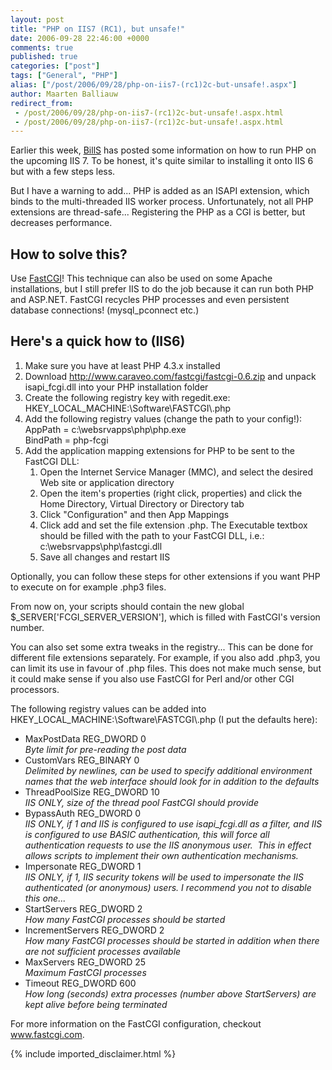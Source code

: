 ```yaml
---
layout: post
title: "PHP on IIS7 (RC1), but unsafe!"
date: 2006-09-28 22:46:00 +0000
comments: true
published: true
categories: ["post"]
tags: ["General", "PHP"]
alias: ["/post/2006/09/28/php-on-iis7-(rc1)2c-but-unsafe!.aspx"]
author: Maarten Balliauw
redirect_from:
 - /post/2006/09/28/php-on-iis7-(rc1)2c-but-unsafe!.aspx.html
 - /post/2006/09/28/php-on-iis7-(rc1)2c-but-unsafe!.aspx.html
---
```

<p>Earlier this week, <a href="http://blogs.iis.net/bills/archive/2006/09/19/How-to-install-PHP-on-IIS7-_2800_RC1_2900_.aspx" mce_href="http://blogs.iis.net/bills/archive/2006/09/19/How-to-install-PHP-on-IIS7-_2800_RC1_2900_.aspx">BillS</a> has posted some information on how to run PHP on the upcoming IIS 7. To be honest, it's quite similar to installing it onto IIS 6 but with a few steps less.  </p><p>But I have a warning to add... PHP is added as an ISAPI extension, which binds to the multi-threaded IIS worker process. Unfortunately, not all PHP extensions are thread-safe... Registering the PHP as a CGI is better, but decreases performance. </p><h2>How to solve this?</h2> <p>Use <a href="http://www.fastcgi.com" mce_href="http://www.fastcgi.com">FastCGI</a>! This technique can also be used on some Apache installations, but I still prefer IIS to do the job because it can run both PHP and ASP.NET. FastCGI recycles PHP processes and even persistent database connections! (mysql_pconnect etc.) </p><h2>Here's a quick how to (IIS6)</h2> <ol> <li>Make sure you have at least PHP 4.3.x installed  </li><li>Download <a href="http://www.caraveo.com/fastcgi/fastcgi-0.6.zip" mce_href="http://www.caraveo.com/fastcgi/fastcgi-0.6.zip">http://www.caraveo.com/fastcgi/fastcgi-0.6.zip</a> and unpack isapi_fcgi.dll into your PHP installation folder  </li><li>Create the following registry key with regedit.exe:<br>HKEY_LOCAL_MACHINE:\Software\FASTCGI\.php  </li><li>Add the following registry values (change the path to your config!):<br>AppPath = c:\websrvapps\php\php.exe<br>BindPath = php-fcgi  </li><li>Add the application mapping extensions for PHP to be sent to the FastCGI DLL: <ol> <li>Open the Internet Service Manager (MMC), and select the desired Web site or application directory  </li><li>Open the item's properties (right click, properties) and click the Home Directory, Virtual Directory or Directory tab  </li><li>Click "Configuration" and then App Mappings  </li><li>Click add and set the file extension .php. The Executable textbox should be filled with the path to your FastCGI DLL, i.e.: c:\websrvapps\php\fastcgi.dll  </li><li>Save all changes and restart IIS</li></ol></li></ol> <p>Optionally, you can follow these steps for other extensions if you want PHP to execute on for example .php3 files. </p><p>From now on, your scripts should contain the new global $_SERVER['FCGI_SERVER_VERSION'], which is filled with FastCGI's version number. </p><p>You can also set some extra tweaks in the registry... This can be done for different file extensions separately. For example, if you also add .php3, you can limit its use in favour of .php files. This does not make much sense, but it could make sense if you also use FastCGI for Perl and/or other CGI processors. </p><p>The following registry values can be added into HKEY_LOCAL_MACHINE:\Software\FASTCGI\.php (I put the defaults here): </p><ul> <li>MaxPostData REG_DWORD 0<br><i>Byte limit for pre-reading the post data</i> </li><li>CustomVars REG_BINARY 0<br><i>Delimited by newlines, can be used to specify additional environment names that the web interface should look for in addition to the defaults</i> </li><li>ThreadPoolSize REG_DWORD 10 <br><i>IIS ONLY, size of the thread pool FastCGI should provide</i> </li><li>BypassAuth REG_DWORD 0 <br><i>IIS ONLY, if 1 and IIS is configured to use isapi_fcgi.dll as a filter, and IIS is configured to use BASIC authentication, this will force all authentication requests to use the IIS anonymous user.&nbsp; This in effect allows scripts to implement their own authentication mechanisms.</i> </li><li>Impersonate REG_DWORD 1<br><i>IIS ONLY, if 1, IIS security tokens will be used to impersonate the IIS authenticated (or anonymous) users. I recommend you not to disable this one...</i> </li><li>StartServers REG_DWORD 2<br><i>How many FastCGI processes should be started</i> </li><li>IncrementServers REG_DWORD 2<br><i>How many FastCGI processes should be started in addition when there are not sufficient processes available</i> </li><li>MaxServers REG_DWORD 25<br><i>Maximum FastCGI processes</i> </li><li>Timeout REG_DWORD 600<br><i>How long (seconds) extra processes (number above StartServers) are kept alive before being terminated</i></li></ul> <p>For more information on the FastCGI configuration, checkout <a href="http://www.fastcgi.com/" mce_href="http://www.fastcgi.com/">www.fastcgi.com</a>. </p>
{% include imported_disclaimer.html %}
